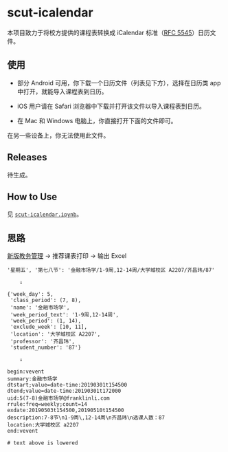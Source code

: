 # scut-icalendar

本项目致力于将校方提供的课程表转换成 iCalendar 标准（[RFC 5545](https://tools.ietf.org/html/rfc5545)）日历文件。

## 使用

* 部分 Android 可用，你下载一个日历文件（列表见下方），选择在日历类 app 中打开，就能导入课程表到日历。

* iOS 用户请在 Safari 浏览器中下载并打开该文件以导入课程表到日历。

* 在 Mac 和 Windows 电脑上，你直接打开下面的文件即可。

在另一些设备上，你无法使用此文件。

## Releases

待生成。

## How to Use

见 [`scut-icalendar.ipynb`](https://github.com/CourierKyn/scut-icalendar/blob/master/scut-icalendar.ipynb)。

## 思路

[新版教务管理](http://xsjw2018.scuteo.com/) → 推荐课表打印 → 输出 Excel

```
'星期五', '第七八节': '金融市场学/1-9周,12-14周/大学城校区 A2207/齐昌玮/87'

    ↓

{'week_day': 5,
 'class_period': (7, 8),
 'name': '金融市场学',
 'week_period_text': '1-9周,12-14周',
 'week_period': (1, 14),
 'exclude_week': [10, 11],
 'location': '大学城校区 A2207',
 'professor': '齐昌玮',
 'student_number': '87'}

    ↓

begin:vevent
summary:金融市场学
dtstart;value=date-time:20190301t154500
dtend;value=date-time:20190301t172000
uid:5(7-8)金融市场学@franklinli.com
rrule:freq=weekly;count=14
exdate:20190503t154500,20190510t154500
description:7-8节\n1-9周\,12-14周\n齐昌玮\n选课人数：87
location:大学城校区 a2207
end:vevent

# text above is lowered
```
